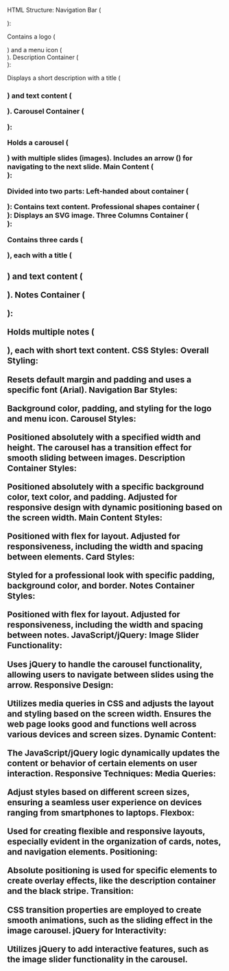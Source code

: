 HTML Structure:
Navigation Bar (<nav>):

Contains a logo (<div class="logo">) and a menu icon (<div class="menu-icon">).
Description Container (<div class="description-container2">):

Displays a short description with a title (<h3>) and text content (<p>).
Carousel Container (<div class="carousel-container">):

Holds a carousel (<div class="carousel">) with multiple slides (images).
Includes an arrow (<img class="arrow next">) for navigating to the next slide.
Main Content (<div class="main-content">):

Divided into two parts:
Left-handed about container (<div class="left-handed-about-container">): Contains text content.
Professional shapes container (<div class="professional-shapes-container">): Displays an SVG image.
Three Columns Container (<div class="three-columns-container">):

Contains three cards (<div class="card">), each with a title (<h3>) and text content (<p>).
Notes Container (<div class="notes-container">):

Holds multiple notes (<div class="note">), each with short text content.
CSS Styles:
Overall Styling:

Resets default margin and padding and uses a specific font (Arial).
Navigation Bar Styles:

Background color, padding, and styling for the logo and menu icon.
Carousel Styles:

Positioned absolutely with a specified width and height.
The carousel has a transition effect for smooth sliding between images.
Description Container Styles:

Positioned absolutely with a specific background color, text color, and padding.
Adjusted for responsive design with dynamic positioning based on the screen width.
Main Content Styles:

Positioned with flex for layout.
Adjusted for responsiveness, including the width and spacing between elements.
Card Styles:

Styled for a professional look with specific padding, background color, and border.
Notes Container Styles:

Positioned with flex for layout.
Adjusted for responsiveness, including the width and spacing between notes.
JavaScript/jQuery:
Image Slider Functionality:

Uses jQuery to handle the carousel functionality, allowing users to navigate between slides using the arrow.
Responsive Design:

Utilizes media queries in CSS and adjusts the layout and styling based on the screen width.
Ensures the web page looks good and functions well across various devices and screen sizes.
Dynamic Content:

The JavaScript/jQuery logic dynamically updates the content or behavior of certain elements on user interaction.
Responsive Techniques:
Media Queries:

Adjust styles based on different screen sizes, ensuring a seamless user experience on devices ranging from smartphones to laptops.
Flexbox:

Used for creating flexible and responsive layouts, especially evident in the organization of cards, notes, and navigation elements.
Positioning:

Absolute positioning is used for specific elements to create overlay effects, like the description container and the black stripe.
Transition:

CSS transition properties are employed to create smooth animations, such as the sliding effect in the image carousel.
jQuery for Interactivity:

Utilizes jQuery to add interactive features, such as the image slider functionality in the carousel.

